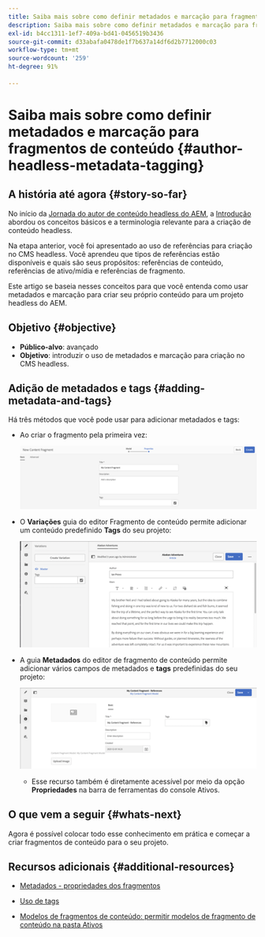 ```yaml
---
title: Saiba mais sobre como definir metadados e marcação para fragmentos de conteúdo
description: Saiba mais sobre como definir metadados e marcação para fragmentos de conteúdo
exl-id: b4cc1311-1ef7-409a-bd41-0456519b3436
source-git-commit: d33abafa0478de1f7b637a14df6d2b7712000c03
workflow-type: tm+mt
source-wordcount: '259'
ht-degree: 91%

---
```


# Saiba mais sobre como definir metadados e marcação para fragmentos de conteúdo {#author-headless-metadata-tagging}

## A história até agora {#story-so-far}

No início da [Jornada do autor de conteúdo headless do AEM](overview.md), a [Introdução](introduction.md) abordou os conceitos básicos e a terminologia relevante para a criação de conteúdo headless.

Na etapa anterior, você foi apresentado ao uso de referências para criação no CMS headless. Você aprendeu que tipos de referências estão disponíveis e quais são seus propósitos: referências de conteúdo, referências de ativo/mídia e referências de fragmento.

Este artigo se baseia nesses conceitos para que você entenda como usar metadados e marcação para criar seu próprio conteúdo para um projeto headless do AEM.

## Objetivo {#objective}

* **Público-alvo**: avançado
* **Objetivo**: introduzir o uso de metadados e marcação para criação no CMS headless.

## Adição de metadados e tags {#adding-metadata-and-tags}

Há três métodos que você pode usar para adicionar metadados e tags:

* Ao criar o fragmento pela primeira vez:

   ![Criar fragmento de conteúdo: fornecer um nome](/help/journey-headless/author/assets/headless-journey-author-content-fragment-03.png)

* O **Variações** guia do editor Fragmento de conteúdo permite adicionar um conteúdo predefinido **Tags** do seu projeto:

   ![Editor de Fragmentos de conteúdo - Alaska Spirits](/help/journey-headless/author/assets/headless-journey-author-content-fragment-05.png)

* A guia **Metadados** do editor de fragmento de conteúdo permite adicionar vários campos de metadados e **tags** predefinidas do seu projeto:

   ![Editor de fragmento de conteúdo: metadados](/help/journey-headless/author/assets/headless-journey-author-metadata-01.png)

   * Esse recurso também é diretamente acessível por meio da opção **Propriedades** na barra de ferramentas do console Ativos.

## O que vem a seguir {#whats-next}

Agora é possível colocar todo esse conhecimento em prática e começar a criar fragmentos de conteúdo para o seu projeto.

## Recursos adicionais {#additional-resources}

* [Metadados - propriedades dos fragmentos](/help/assets/content-fragments/content-fragments-metadata.md)

* [Uso de tags](/help/sites-authoring/tags.md)

* [Modelos de fragmentos de conteúdo: permitir modelos de fragmento de conteúdo na pasta Ativos](/help/assets/content-fragments/content-fragments-models.md#allowing-content-fragment-models-assets-folder)
